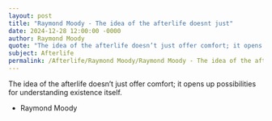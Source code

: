 ```yaml
---
layout: post
title: "Raymond Moody - The idea of the afterlife doesnt just"
date: 2024-12-28 12:00:00 -0000
author: Raymond Moody
quote: "The idea of the afterlife doesn’t just offer comfort; it opens up possibilities for understanding existence itself."
subject: Afterlife
permalink: /Afterlife/Raymond Moody/Raymond Moody - The idea of the afterlife doesnt just
---
```


The idea of the afterlife doesn’t just offer comfort; it opens up possibilities for understanding existence itself.

- Raymond Moody
